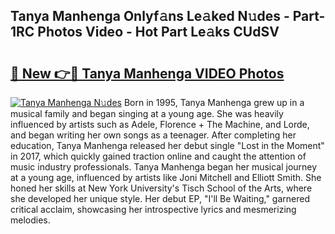 ## Tanya Manhenga Onlyf𝚊ns Le𝚊ked N𝚞des - Part-1RC Photos Video - Hot Part Le𝚊ks CUdSV

# <h2><a href="http://ac26014.deff.icu/?id=Tanya+Manhenga">🔗 New 👉🔴 Tanya Manhenga VIDEO Photos</a></h2>

[![Tanya Manhenga N𝚞des](https://i.imgur.com/rIISA9y.gif)](http://ac26014.deff.icu/?id=Tanya+Manhenga)
Born in 1995, Tanya Manhenga grew up in a musical family and began singing at a young age. She was heavily influenced by artists such as Adele, Florence + The Machine, and Lorde, and began writing her own songs as a teenager. After completing her education, Tanya Manhenga released her debut single "Lost in the Moment" in 2017, which quickly gained traction online and caught the attention of music industry professionals. Tanya Manhenga began her musical journey at a young age, influenced by artists like Joni Mitchell and Elliott Smith. She honed her skills at New York University's Tisch School of the Arts, where she developed her unique style. Her debut EP, "I'll Be Waiting," garnered critical acclaim, showcasing her introspective lyrics and mesmerizing melodies.
